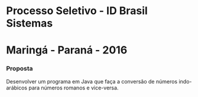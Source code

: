 # Processo Seletivo - ID Brasil Sistemas
# Maringá - Paraná - 2016
### Proposta
Desenvolver um programa em Java que faça a conversão de números indo-arábicos para números romanos e vice-versa.
